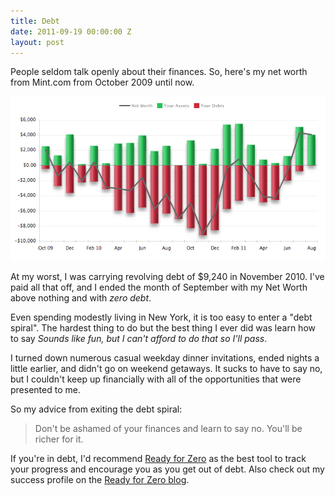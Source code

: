 ```yaml
---
title: Debt
date: 2011-09-19 00:00:00 Z
layout: post
---
```


People seldom talk openly about their finances. So, here's my net worth from Mint.com from October 2009 until now. 

![My net worth from 2009 - 2011](/images/Net-Worth.png "Net worth 2009 - 2011")

At my worst, I was carrying revolving debt of $9,240 in November 2010.
I've paid all that off, and I ended the month of September with my Net
Worth above nothing and with *zero debt*.

Even spending modestly living in New York, it is too easy to enter a
"debt spiral". The hardest thing to do but the best thing I ever did was
learn how to say _Sounds like fun, but I can't afford to do that so I'll pass_.

I turned down numerous casual weekday dinner invitations, ended nights a
little earlier, and didn't go on weekend getaways. It sucks to have to 
say no, but I couldn't keep up financially
with all of the opportunities that were presented to me. 

So my advice from exiting the debt spiral:

> Don't be ashamed of your finances and learn to say no. You'll be richer
> for it.

If you're in debt, I'd recommend [Ready for Zero](http://readyforzero.com) as the best tool to track your progress and encourage you as you get out of debt. Also check out my success profile on the [Ready for Zero blog](http://blog.readyforzero.com/2011/09/19/readyforzero-success-profile-colin/). 
